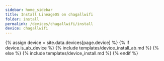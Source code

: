 ```yaml
---
sidebar: home_sidebar
title: Install LineageOS on chagallwifi
folder: install
permalink: /devices/chagallwifi/install
device: chagallwifi
---
```

{% assign device = site.data.devices[page.device] %}
{% if device.is_ab_device %}
{% include templates/device_install_ab.md %}
{% else %}
{% include templates/device_install.md %}
{% endif %}

